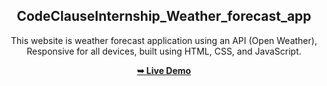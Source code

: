 

<div align="center">
  
  <h2 align="center">CodeClauseInternship_Weather_forecast_app</h2>

  This website is weather forecast application using an API (Open Weather), 
  <br />Responsive for all devices, built using HTML, CSS, and JavaScript.

  <a href="https://adityasahu73.github.io/CodeClauseInternship_Weather-forecast-app/"><strong>➥ Live Demo</strong></a>

</div>
